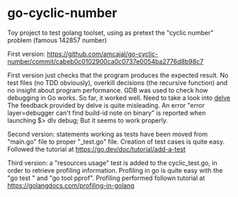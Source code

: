# go-cyclic-number
Toy project to test golang toolset, using as pretext the "cyclic number" problem (famous 142857 number)

First version: https://github.com/amcajal/go-cyclic-number/commit/cabeb0c0102900ca0c0737e0054ba2776d8b98c7

First version just checks that the program produces the expected result. No test files (no TDD obviously), overkill decisions (the recursive function) and no insight about program performance.
GDB was used to check how debugging in Go works. So far, it worked well. Need to take a look into [delve](https://github.com/go-delve/delve) The feedback provided by delve is quite misleading. An error "error layer=debugger can't find build-id note on binary" is reported when launching $> dlv debug; But it seems to work properly.

Second version: statements working as tests have been moved from "main.go" file to proper "_test.go" file. Creation of test cases is quite easy. Followed the tutorial at
https://go.dev/doc/tutorial/add-a-test

Third version: a "resources usage" test is added to the cyclic_test.go, in order to retrieve profiling information. Profiling in go is quite easy with the "go test <profiling-flags>" and "go tool pprof". Profiling performed follown tutorial at https://golangdocs.com/profiling-in-golang
